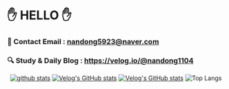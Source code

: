 
# ✋ HELLO ✋ 

### 📧 Contact Email : nandong5923@naver.com
### 🔍 Study & Daily Blog : https://velog.io/@nandong1104

<div align="center">

[![github stats](https://github-readme-stats.vercel.app/api?username=khyojun&show_icons=true&hide_border=False)](https://velog.io/@nandong1104)
[![Velog's GitHub stats](https://velog-readme-stats.vercel.app/api?name=nandong1104)](https://velog.io/@nandong1104)
[![Velog's GitHub stats](https://velog-readme-stats.vercel.app/api/list?name=nandong1104)](https://velog.io/@nandong1104) 
![Top Langs](https://github-readme-stats.vercel.app/api/top-langs/?username=khyojun&layout=compact&theme=default)





</div>


